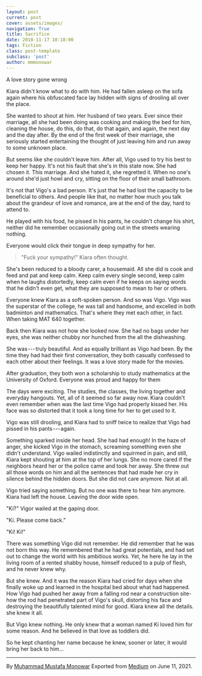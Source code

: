 ```yaml
---
layout: post
current: post
cover: assets/images/
navigation: True
title: Sacrifice
date: 2018-11-17 10:18:00
tags: Fiction
class: post-template
subclass: 'post'
author: mmmonowar
---
```


A love story gone wrong

Kiara didn't know what to do with him. He had fallen
asleep on the sofa again where his obfuscated face lay hidden with signs
of drooling all over the place.

She wanted to shout at him. Her husband of two years. Ever since their
marriage, all she had been doing was cooking and making the bed for him,
cleaning the house, do this, do that, do that again, and again, the next
day and the day after. By the end of the first week of their marriage,
she seriously started entertaining the thought of just leaving him and
run away to some unknown place.

But seems like she couldn't leave him. After all, Vigo used to try his
best to keep her happy. It's not his fault that she's in this state now.
She had chosen it. This marriage. And she hated it, she regretted it.
When no one's around she'd just howl and cry, sitting on the floor of
their small bathroom.

It's not that Vigo's a bad person. It's just that he had lost the
capacity to be beneficial to others. And people like that, no matter how
much you talk about the grandeur of love and romance, are at the end of
the day, hard to attend to.

He played with his food, he pissed in his pants, he couldn't change his
shirt, neither did he remember occasionally going out in the streets
wearing nothing.

Everyone would click their tongue in deep sympathy for her.

> "Fuck your sympathy!" Kiara often thought.

She's been reduced to a bloody carer, a housemaid. All she did is cook
and feed and pat and keep calm. Keep calm every single second, keep calm
when he laughs distortedly, keep calm even if he keeps on saying words
that he didn't even get, what they are supposed to mean to her or
others.

Everyone knew Kiara as a soft-spoken person. And so was Vigo. Vigo was
the superstar of the college, he was tall and handsome, and excelled in
both badminton and mathematics. That's where they met each other, in
fact. When taking MAT 640 together.

Back then Kiara was not how she looked now. She had no bags under her
eyes, she was neither chubby nor hunched from the all the dishwashing.

She was --- truly beautiful. And as equally brilliant as Vigo had been.
By the time they had had their first conversation, they both casually
confessed to each other about their feelings. It was a love story made
for the movies.

After graduation, they both won a scholarship to study mathematics at
the University of Oxford. Everyone was proud and happy for them

The days were exciting. The studies, the classes, the living together
and everyday hangouts. Yet, all of it seemed so far away now. Kiara
couldn't even remember when was the last time Vigo had properly kissed
her. His face was so distorted that it took a long time for her to get
used to it.

Vigo was still drooling, and Kiara had to sniff twice to realize that
Vigo had pissed in his pants --- again.

Something sparked inside her head. She had had enough! In the haze of
anger, she kicked Vigo in the stomach, screaming something even she
didn't understand. Vigo wailed indistinctly and squirmed in pain, and
still, Kiara kept shouting at him at the top of her lungs. She no more
cared if the neighbors heard her or the police came and took her away.
She threw out all those words on him and all the sentences that had made
her cry in silence behind the hidden doors. But she did not care
anymore. Not at all.

Vigo tried saying something. But no one was there to hear him anymore.
Kiara had left the house. Leaving the door wide open.

"Ki?" Vigor wailed at the gaping door.

"Ki. Please come back."

"Ki! Ki!"

There was something Vigo did not remember. He did remember that he was
not born this way. He remembered that he had great potentials, and had
set out to change the world with his ambitious works. Yet, he here he
lay in the living room of a rented shabby house, himself reduced to a
pulp of flesh, and he never knew why.

But she knew. And it was the reason Kiara had cried for days when she
finally woke up and learned in the hospital bed about what had happened.
How Vigo had pushed her away from a falling rod near a construction
site- how the rod had penetrated part of Vigo's skull, distorting his
face and destroying the beautifully talented mind for good. Kiara knew
all the details. she knew it all.

But Vigo knew nothing. He only knew that a woman named Ki loved him for
some reason. And he believed in that love as toddlers did.

So he kept chanting her name because he knew, sooner or later, it would
bring her back to him...

---

By [Muhammad Mustafa Monowar](https://medium.com/@mmmonowar)
Exported from [Medium](https://medium.com) on June 11, 2021.
